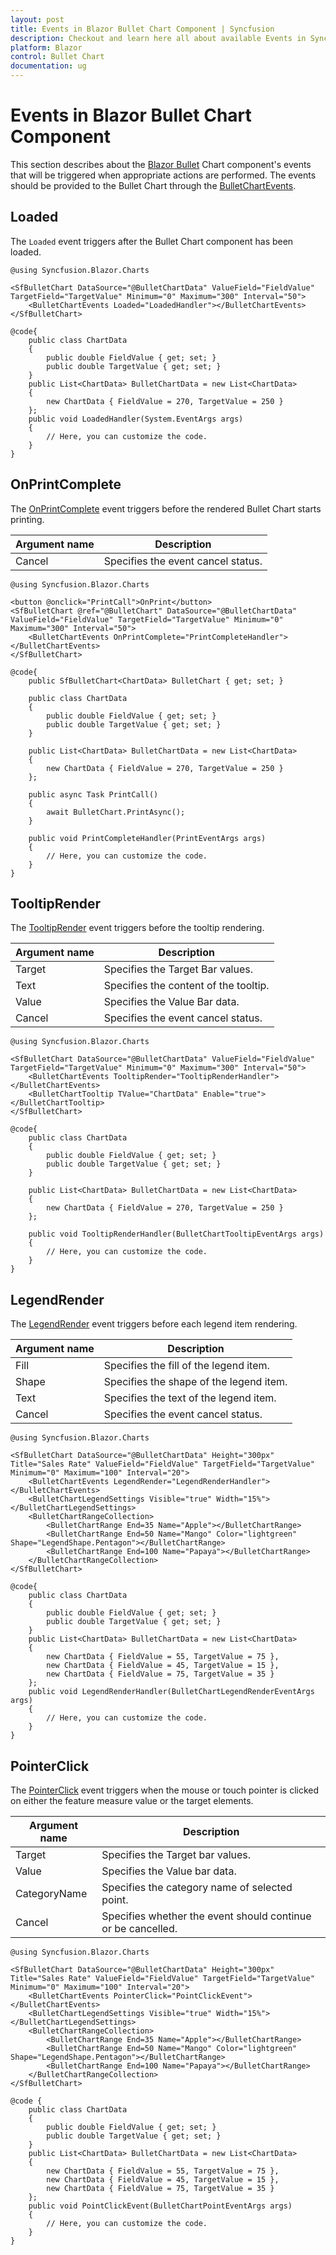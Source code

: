 ```yaml
---
layout: post
title: Events in Blazor Bullet Chart Component | Syncfusion
description: Checkout and learn here all about available Events in Syncfusion Blazor Bullet Chart component and much more.
platform: Blazor
control: Bullet Chart 
documentation: ug
---
```


# Events in Blazor Bullet Chart Component

This section describes about the [Blazor Bullet](https://www.syncfusion.com/blazor-components/blazor-bullet-chart) Chart component's events that will be triggered when appropriate actions are performed. The events should be provided to the Bullet Chart through the [BulletChartEvents](https://help.syncfusion.com/cr/blazor/Syncfusion.Blazor.Charts.BulletChartEvents.html).

## Loaded

The `Loaded` event triggers after the Bullet Chart component has been loaded.

```cshtml
@using Syncfusion.Blazor.Charts

<SfBulletChart DataSource="@BulletChartData" ValueField="FieldValue" TargetField="TargetValue" Minimum="0" Maximum="300" Interval="50">
    <BulletChartEvents Loaded="LoadedHandler"></BulletChartEvents>
</SfBulletChart>

@code{
    public class ChartData
    {
        public double FieldValue { get; set; }
        public double TargetValue { get; set; }
    }
    public List<ChartData> BulletChartData = new List<ChartData>
    {
        new ChartData { FieldValue = 270, TargetValue = 250 }
    };
    public void LoadedHandler(System.EventArgs args)
    {
        // Here, you can customize the code.
    }
}
```

## OnPrintComplete

The [OnPrintComplete](https://help.syncfusion.com/cr/blazor/Syncfusion.Blazor.Charts.BulletChartEvents.html#Syncfusion_Blazor_Charts_BulletChartEvents_OnPrintComplete) event triggers before the rendered Bullet Chart starts printing.

|   Argument name    |   Description                                          |
|--------------------| -------------------------------------------------------|
|   Cancel               |   Specifies the event cancel status. |

```cshtml
@using Syncfusion.Blazor.Charts

<button @onclick="PrintCall">OnPrint</button>
<SfBulletChart @ref="@BulletChart" DataSource="@BulletChartData" ValueField="FieldValue" TargetField="TargetValue" Minimum="0" Maximum="300" Interval="50">
    <BulletChartEvents OnPrintComplete="PrintCompleteHandler"></BulletChartEvents>
</SfBulletChart>

@code{
    public SfBulletChart<ChartData> BulletChart { get; set; }

    public class ChartData
    {
        public double FieldValue { get; set; }
        public double TargetValue { get; set; }
    }

    public List<ChartData> BulletChartData = new List<ChartData>
    {
        new ChartData { FieldValue = 270, TargetValue = 250 }
    };

    public async Task PrintCall()
    {
        await BulletChart.PrintAsync();
    }

    public void PrintCompleteHandler(PrintEventArgs args)
    {
        // Here, you can customize the code.
    }
}
```

## TooltipRender

The [TooltipRender](https://help.syncfusion.com/cr/blazor/Syncfusion.Blazor.Charts.BulletChartEvents.html#Syncfusion_Blazor_Charts_BulletChartEvents_TooltipRender) event triggers before the tooltip rendering.

|   Argument name    |   Description                                          |
|--------------------| -------------------------------------------------------|
|   Target            |    Specifies the Target Bar values.           |
|   Text     |    Specifies the content of the tooltip.       |
|   Value               |   Specifies the Value Bar data. |
|   Cancel               |   Specifies the event cancel status. |

```cshtml
@using Syncfusion.Blazor.Charts

<SfBulletChart DataSource="@BulletChartData" ValueField="FieldValue" TargetField="TargetValue" Minimum="0" Maximum="300" Interval="50">
    <BulletChartEvents TooltipRender="TooltipRenderHandler"></BulletChartEvents>
    <BulletChartTooltip TValue="ChartData" Enable="true"></BulletChartTooltip>
</SfBulletChart>

@code{
    public class ChartData
    {
        public double FieldValue { get; set; }
        public double TargetValue { get; set; }
    }
    
    public List<ChartData> BulletChartData = new List<ChartData>
    {
        new ChartData { FieldValue = 270, TargetValue = 250 }
    };

    public void TooltipRenderHandler(BulletChartTooltipEventArgs args)
    {
        // Here, you can customize the code.
    }
}
```

## LegendRender

The [LegendRender](https://help.syncfusion.com/cr/blazor/Syncfusion.Blazor.Charts.BulletChartEvents.html#Syncfusion_Blazor_Charts_BulletChartEvents_LegendRender) event triggers before each legend item rendering.

|   Argument name    |   Description                                          |
|--------------------| -------------------------------------------------------|
|   Fill     |    Specifies the fill of the legend item.      |
|   Shape     |    Specifies the shape of the legend item.      |
|   Text     |    Specifies the text of the legend item.      |
|   Cancel             |   Specifies the event cancel status. |

```cshtml
@using Syncfusion.Blazor.Charts

<SfBulletChart DataSource="@BulletChartData" Height="300px" Title="Sales Rate" ValueField="FieldValue" TargetField="TargetValue" Minimum="0" Maximum="100" Interval="20">
    <BulletChartEvents LegendRender="LegendRenderHandler"></BulletChartEvents>
    <BulletChartLegendSettings Visible="true" Width="15%"></BulletChartLegendSettings>
    <BulletChartRangeCollection>
        <BulletChartRange End=35 Name="Apple"></BulletChartRange>
        <BulletChartRange End=50 Name="Mango" Color="lightgreen" Shape="LegendShape.Pentagon"></BulletChartRange>
        <BulletChartRange End=100 Name="Papaya"></BulletChartRange>
    </BulletChartRangeCollection>
</SfBulletChart>

@code{
    public class ChartData
    {
        public double FieldValue { get; set; }
        public double TargetValue { get; set; }
    }
    public List<ChartData> BulletChartData = new List<ChartData>
    {
        new ChartData { FieldValue = 55, TargetValue = 75 },
        new ChartData { FieldValue = 45, TargetValue = 15 },
        new ChartData { FieldValue = 75, TargetValue = 35 }
    };
    public void LegendRenderHandler(BulletChartLegendRenderEventArgs args)
    {
        // Here, you can customize the code.
    }
}

```
## PointerClick

The [PointerClick](https://help.syncfusion.com/cr/blazor/Syncfusion.Blazor.Charts.BulletChartEvents.html#Syncfusion_Blazor_Charts_BulletChartEvents_PointerClick) event triggers when the mouse or touch pointer is clicked on either the feature measure value or the target elements.

|   Argument name    |   Description                                          |
|--------------------| -------------------------------------------------------|
|   Target     |    Specifies the Target bar values.      |
|   Value     |    Specifies the Value bar data.      |
|   CategoryName     |    Specifies the category name of selected point.      |
|   Cancel             |   Specifies whether the event should continue or be cancelled. |

```cshtml
@using Syncfusion.Blazor.Charts

<SfBulletChart DataSource="@BulletChartData" Height="300px" Title="Sales Rate" ValueField="FieldValue" TargetField="TargetValue" Minimum="0" Maximum="100" Interval="20">
    <BulletChartEvents PointerClick="PointClickEvent"></BulletChartEvents>
    <BulletChartLegendSettings Visible="true" Width="15%"></BulletChartLegendSettings>
    <BulletChartRangeCollection>
        <BulletChartRange End=35 Name="Apple"></BulletChartRange>
        <BulletChartRange End=50 Name="Mango" Color="lightgreen" Shape="LegendShape.Pentagon"></BulletChartRange>
        <BulletChartRange End=100 Name="Papaya"></BulletChartRange>
    </BulletChartRangeCollection>
</SfBulletChart>

@code {
    public class ChartData
    {
        public double FieldValue { get; set; }
        public double TargetValue { get; set; }
    }
    public List<ChartData> BulletChartData = new List<ChartData>
    {
        new ChartData { FieldValue = 55, TargetValue = 75 },
        new ChartData { FieldValue = 45, TargetValue = 15 },
        new ChartData { FieldValue = 75, TargetValue = 35 }
    };
    public void PointClickEvent(BulletChartPointEventArgs args)
    {
        // Here, you can customize the code.         
    }
}

```